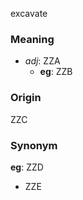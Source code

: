 excavate
### Meaning
+ _adj_: ZZA
	+ __eg__: ZZB

### Origin

ZZC

### Synonym

__eg__: ZZD

+ ZZE


